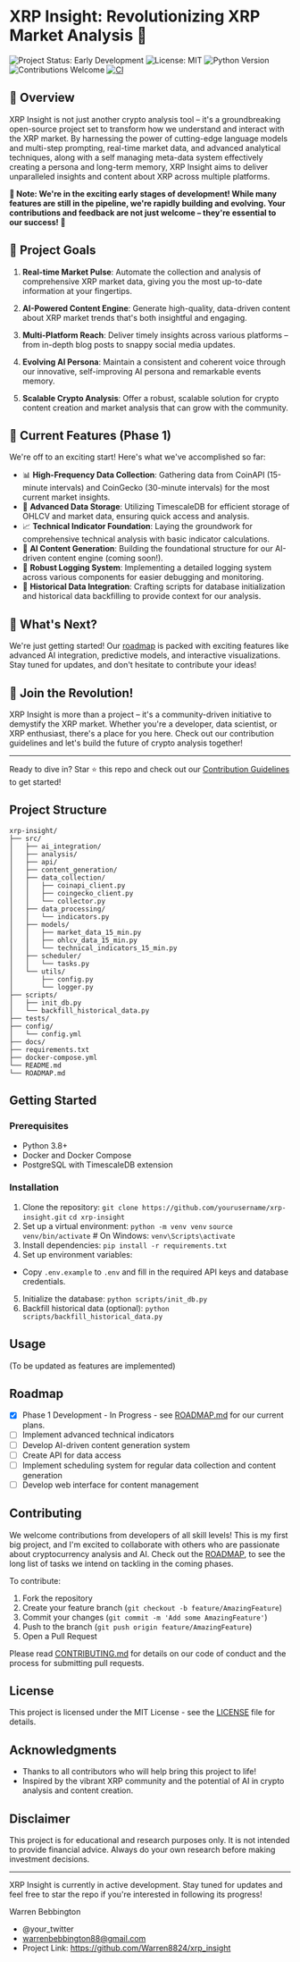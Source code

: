 # XRP Insight: Revolutionizing XRP Market Analysis 🚀

![Project Status: Early Development](https://img.shields.io/badge/Project%20Status-Early%20Development-yellow)
![License: MIT](https://img.shields.io/badge/License-MIT-blue.svg)
![Python Version](https://img.shields.io/badge/python-3.8%2B-brightgreen)
![Contributions Welcome](https://img.shields.io/badge/contributions-welcome-brightgreen.svg)
[![CI](https://github.com/Warren8824/XRP-Insight/actions/workflows/ci.yml/badge.svg)](https://github.com/Warren8824/XRP-Insight/actions/workflows/ci.yml)

## 🌟 Overview

XRP Insight is not just another crypto analysis tool – it's a groundbreaking open-source project set to transform how we understand and interact with the XRP market. By harnessing the power of cutting-edge language models and multi-step prompting, real-time market data, and advanced analytical techniques, along with a self managing meta-data system effectively creating a persona and long-term memory, XRP Insight aims to deliver unparalleled insights and content about XRP across multiple platforms.

**🚧 Note: We're in the exciting early stages of development! While many features are still in the pipeline, we're rapidly building and evolving. Your contributions and feedback are not just welcome – they're essential to our success! 🚧**

## 🎯 Project Goals

1. **Real-time Market Pulse**: Automate the collection and analysis of comprehensive XRP market data, giving you the most up-to-date information at your fingertips.

2. **AI-Powered Content Engine**: Generate high-quality, data-driven content about XRP market trends that's both insightful and engaging.

3. **Multi-Platform Reach**: Deliver timely insights across various platforms – from in-depth blog posts to snappy social media updates.

4. **Evolving AI Persona**: Maintain a consistent and coherent voice through our innovative, self-improving AI persona and remarkable events memory.

5. **Scalable Crypto Analysis**: Offer a robust, scalable solution for crypto content creation and market analysis that can grow with the community.

## 🚀 Current Features (Phase 1)

We're off to an exciting start! Here's what we've accomplished so far:

- 📊 **High-Frequency Data Collection**: Gathering data from CoinAPI (15-minute intervals) and CoinGecko (30-minute intervals) for the most current market insights.
- 💾 **Advanced Data Storage**: Utilizing TimescaleDB for efficient storage of OHLCV and market data, ensuring quick access and analysis.
- 📈 **Technical Indicator Foundation**: Laying the groundwork for comprehensive technical analysis with basic indicator calculations.
- 🤖 **AI Content Generation**: Building the foundational structure for our AI-driven content engine (coming soon!).
- 📝 **Robust Logging System**: Implementing a detailed logging system across various components for easier debugging and monitoring.
- 🔄 **Historical Data Integration**: Crafting scripts for database initialization and historical data backfilling to provide context for our analysis.

## 🌈 What's Next?

We're just getting started! Our [roadmap](docs/ROADMAP.md) is packed with exciting features like advanced AI integration, predictive models, and interactive visualizations. Stay tuned for updates, and don't hesitate to contribute your ideas!

## 🤝 Join the Revolution!

XRP Insight is more than a project – it's a community-driven initiative to demystify the XRP market. Whether you're a developer, data scientist, or XRP enthusiast, there's a place for you here. Check out our contribution guidelines and let's build the future of crypto analysis together!

---

Ready to dive in? Star ⭐ this repo and check out our [Contribution Guidelines](CONTRIBUTING.md) to get started!

## Project Structure

```
xrp-insight/
├── src/
│   ├── ai_integration/
│   ├── analysis/
│   ├── api/
│   ├── content_generation/
│   ├── data_collection/
│   │   ├── coinapi_client.py
│   │   ├── coingecko_client.py
│   │   └── collector.py
│   ├── data_processing/
│   │   └── indicators.py
│   ├── models/
│   │   ├── market_data_15_min.py
│   │   ├── ohlcv_data_15_min.py
│   │   └── technical_indicators_15_min.py
│   ├── scheduler/
│   │   └── tasks.py
│   └── utils/
│       ├── config.py
│       └── logger.py
├── scripts/
│   ├── init_db.py
│   └── backfill_historical_data.py
├── tests/
├── config/
│   └── config.yml
├── docs/
├── requirements.txt
├── docker-compose.yml
└── README.md
└── ROADMAP.md
```

## Getting Started

### Prerequisites

- Python 3.8+
- Docker and Docker Compose
- PostgreSQL with TimescaleDB extension

### Installation

1. Clone the repository: `git clone https://github.com/yourusername/xrp-insight.git`
`cd xrp-insight`
2. Set up a virtual environment: `python -m venv venv` `source venv/bin/activate`  # On Windows: `venv\Scripts\activate`
3. Install dependencies: `pip install -r requirements.txt`
4. Set up environment variables:
- Copy `.env.example` to `.env` and fill in the required API keys and database credentials.

5. Initialize the database: `python scripts/init_db.py`
6. Backfill historical data (optional): `python scripts/backfill_historical_data.py`

## Usage

(To be updated as features are implemented)

## Roadmap

- [x] Phase 1 Development - In Progress - see [ROADMAP.md](docs/ROADMAP.md) for our current plans.
- [ ] Implement advanced technical indicators
- [ ] Develop AI-driven content generation system
- [ ] Create API for data access
- [ ] Implement scheduling system for regular data collection and content generation
- [ ] Develop web interface for content management

## Contributing

We welcome contributions from developers of all skill levels! This is my first big project, and I'm excited to collaborate with others who are passionate about cryptocurrency analysis and AI. Check out the [ROADMAP](ROADMAP.md), to see the long list of tasks we intend on tackling in the coming phases.

To contribute:

1. Fork the repository
2. Create your feature branch (`git checkout -b feature/AmazingFeature`)
3. Commit your changes (`git commit -m 'Add some AmazingFeature'`)
4. Push to the branch (`git push origin feature/AmazingFeature`)
5. Open a Pull Request

Please read [CONTRIBUTING.md](CONTRIBUTING.md) for details on our code of conduct and the process for submitting pull requests.

## License

This project is licensed under the MIT License - see the [LICENSE](LICENSE) file for details.

## Acknowledgments

- Thanks to all contributors who will help bring this project to life!
- Inspired by the vibrant XRP community and the potential of AI in crypto analysis and content creation.

## Disclaimer

This project is for educational and research purposes only. It is not intended to provide financial advice. Always do your own research before making investment decisions.

---

XRP Insight is currently in active development. Stay tuned for updates and feel free to star the repo if you're interested in following its progress!

Warren Bebbington 
- @your_twitter 
- warrenbebbington88@gmail.com
- Project Link: https://github.com/Warren8824/xrp_insight
